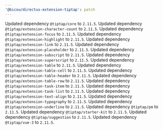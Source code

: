 ```yaml
---
'@bicou/directus-extension-tiptap': patch
---
```


Updated dependency `@tiptap/core` to `2.11.5`.
Updated dependency `@tiptap/extension-character-count` to `2.11.5`.
Updated dependency `@tiptap/extension-focus` to `2.11.5`.
Updated dependency `@tiptap/extension-highlight` to `2.11.5`.
Updated dependency `@tiptap/extension-link` to `2.11.5`.
Updated dependency `@tiptap/extension-placeholder` to `2.11.5`.
Updated dependency `@tiptap/extension-subscript` to `2.11.5`.
Updated dependency `@tiptap/extension-superscript` to `2.11.5`.
Updated dependency `@tiptap/extension-table` to `2.11.5`.
Updated dependency `@tiptap/extension-table-cell` to `2.11.5`.
Updated dependency `@tiptap/extension-table-header` to `2.11.5`.
Updated dependency `@tiptap/extension-table-row` to `2.11.5`.
Updated dependency `@tiptap/extension-task-item` to `2.11.5`.
Updated dependency `@tiptap/extension-task-list` to `2.11.5`.
Updated dependency `@tiptap/extension-text-align` to `2.11.5`.
Updated dependency `@tiptap/extension-typography` to `2.11.5`.
Updated dependency `@tiptap/extension-underline` to `2.11.5`.
Updated dependency `@tiptap/pm` to `2.11.5`.
Updated dependency `@tiptap/starter-kit` to `2.11.5`.
Updated dependency `@tiptap/suggestion` to `2.11.5`.
Updated dependency `@tiptap/vue-3` to `2.11.5`.
